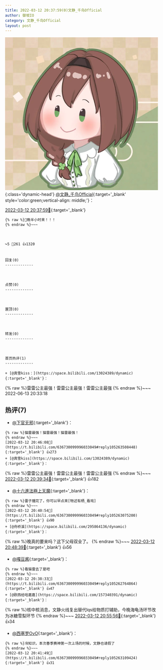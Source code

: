 ```yaml
---
title: 2022-03-12 20:37:59(0)文静_千鸟Official
author: 御坂IO
category: 文静_千鸟Official
layout: post
---
```


![img](/images/ac7482ed1b9a7f203dc68c0c4a77c488a27b108a.jpg){:class='dynamic-head'}
[@文静_千鸟Official](https://space.bilibili.com/667526012/dynamic){:target='_blank' style='color:green;vertical-align: middle;'}：

[2022-03-12 20:37:59🔗](https://t.bilibili.com/636730099996033049){:target='_blank'}

~~~
{% raw %}👀晚半小时来！！！
{% endraw %}~~~



↪️5 💬261 👍1320


回复(0)
-------------



点赞(0)
-------------



置顶(0)
-------------



转发(0)
-------------



首页热评(1)
-------------

+ [@真雪kiss：](https://space.bilibili.com/13024389/dynamic){:target='_blank'}：
~~~
{% raw %}雷雷公主最强！雷雷公主最强！雷雷公主最强
{% endraw %}~~~
2022-06-13 20:33:18


热评(7)
-------------

+ [@下官无邪](https://space.bilibili.com/11959228/dynamic){:target='_blank'}：
~~~
{% raw %}猫雷最强！猫雷最强！猫雷最强！
{% endraw %}~~~
[2022-03-12 20:46:08🔗](https://t.bilibili.com/636730099996033049#reply105263508448){:target='_blank'} 👍273
+ [@真雪kiss](https://space.bilibili.com/13024389/dynamic){:target='_blank'}：
~~~
{% raw %}雷雷公主最强！雷雷公主最强！雷雷公主最强
{% endraw %}~~~
[2022-03-12 20:39:34🔗](https://t.bilibili.com/636730099996033049#reply105262799840){:target='_blank'} 👍182
+ [@十六進法極上天魔](https://space.bilibili.com/29118576/dynamic){:target='_blank'}：
~~~
{% raw %}雷子播完了，你可以早点来[物述有栖_看戏]
{% endraw %}~~~
[2022-03-12 20:40:54🔗](https://t.bilibili.com/636730099996033049#reply105263075200){:target='_blank'} 👍90
+ [@舟桥溪](https://space.bilibili.com/295864136/dynamic){:target='_blank'}：
~~~
{% raw %}晚真的要来吗？这下父母双全了。
{% endraw %}~~~
[2022-03-12 20:48:39🔗](https://t.bilibili.com/636730099996033049#reply105263757824){:target='_blank'} 👍56
+ [@嘎豆酱](https://space.bilibili.com/14516328/dynamic){:target='_blank'}：
~~~
{% raw %}看猫雷去了是吧
{% endraw %}~~~
[2022-03-12 20:38:33🔗](https://t.bilibili.com/636730099996033049#reply105262764864){:target='_blank'} 👍47
+ [@欧西给哈嘉嘉](https://space.bilibili.com/157340391/dynamic){:target='_blank'}：
~~~
{% raw %}核中核消息，文静火线复出替代lqs给物质打辅助，今晚海龟汤环节改为冰糖雪梨环节
{% endraw %}~~~
[2022-03-12 20:55:56🔗](https://t.bilibili.com/636730099996033049#reply105264747840){:target='_blank'} 👍34
+ [@西塞罗OvO](https://space.bilibili.com/33399549/dynamic){:target='_blank'}：
~~~
{% raw %}冷知识，本次春季赛神第一次上场的时候，文静也请假了
{% endraw %}~~~
[2022-03-12 20:41:49🔗](https://t.bilibili.com/636730099996033049#reply105263109424){:target='_blank'} 👍31


